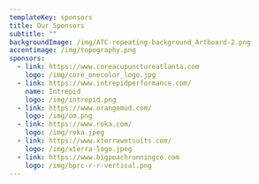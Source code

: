 ```yaml
---
templateKey: sponsors
title: Our Sponsors
subtitle: ""
backgroundImage: /img/ATC-repeating-background_Artboard-2.png
accentimage: /img/topography.png
sponsors:
  - link: https://www.coreacupunctureatlanta.com
    logo: /img/core_onecolor_logo.jpg
  - link: https://www.intrepidperformance.com/
    name: Intrepid
    logo: /img/intrepid.png
  - link: https://www.orangemud.com/
    logo: /img/om.png
  - link: https://www.roka.com/
    logo: /img/roka.jpeg
  - link: https://www.xterrawetsuits.com/
    logo: /img/xterra-logo.jpeg
  - link: https://www.bigpeachrunningco.com
    logo: /img/bprc-r-r-vertical.png
---
```

